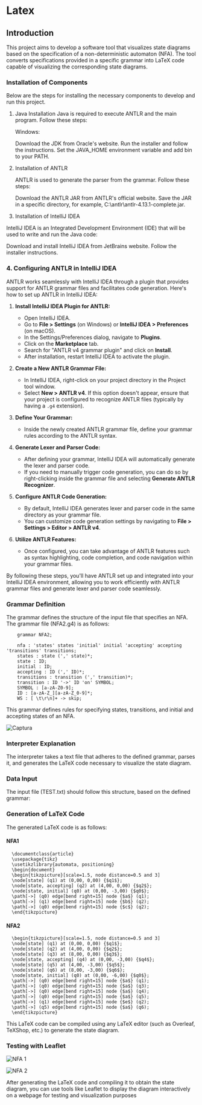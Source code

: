# Latex
## Introduction

This project aims to develop a software tool that visualizes state diagrams based on the specification of a non-deterministic automaton (NFA). The tool converts specifications provided in a specific grammar into LaTeX code capable of visualizing the corresponding state diagrams.
### Installation of Components

Below are the steps for installing the necessary components to develop and run this project.
1. Java Installation
   Java is required to execute ANTLR and the main program. Follow these steps:

   Windows:

   Download the JDK from Oracle's website.
   Run the installer and follow the instructions.
       Set the JAVA_HOME environment variable and add bin to your PATH.

2. Installation of ANTLR

   ANTLR is used to generate the parser from the grammar. Follow these steps:

   Download the ANTLR JAR from ANTLR's official website.
   Save the JAR in a specific directory, for example, C:\antlr\antlr-4.13.1-complete.jar.

3. Installation of IntelliJ IDEA

IntelliJ IDEA is an Integrated Development Environment (IDE) that will be used to write and run the Java code:

   Download and install IntelliJ IDEA from JetBrains website.
   Follow the installer instructions.

### 4. Configuring ANTLR in IntelliJ IDEA

ANTLR works seamlessly with IntelliJ IDEA through a plugin that provides support for ANTLR grammar files and facilitates code generation. Here's how to set up ANTLR in IntelliJ IDEA:

1. **Install IntelliJ IDEA Plugin for ANTLR:**
    - Open IntelliJ IDEA.
    - Go to **File > Settings** (on Windows) or **IntelliJ IDEA > Preferences** (on macOS).
    - In the Settings/Preferences dialog, navigate to **Plugins**.
    - Click on the **Marketplace** tab.
    - Search for "ANTLR v4 grammar plugin" and click on **Install**.
    - After installation, restart IntelliJ IDEA to activate the plugin.

2. **Create a New ANTLR Grammar File:**
    - In IntelliJ IDEA, right-click on your project directory in the Project tool window.
    - Select **New > ANTLR v4**. If this option doesn't appear, ensure that your project is configured to recognize ANTLR files (typically by having a `.g4` extension).

3. **Define Your Grammar:**
    - Inside the newly created ANTLR grammar file, define your grammar rules according to the ANTLR syntax.

4. **Generate Lexer and Parser Code:**
    - After defining your grammar, IntelliJ IDEA will automatically generate the lexer and parser code.
    - If you need to manually trigger code generation, you can do so by right-clicking inside the grammar file and selecting **Generate ANTLR Recognizer**.

5. **Configure ANTLR Code Generation:**
    - By default, IntelliJ IDEA generates lexer and parser code in the same directory as your grammar file.
    - You can customize code generation settings by navigating to **File > Settings > Editor > ANTLR v4**.

6. **Utilize ANTLR Features:**
    - Once configured, you can take advantage of ANTLR features such as syntax highlighting, code completion, and code navigation within your grammar files.

By following these steps, you'll have ANTLR set up and integrated into your IntelliJ IDEA environment, allowing you to work efficiently with ANTLR grammar files and generate lexer and parser code seamlessly.

### Grammar Definition

The grammar defines the structure of the input file that specifies an NFA. The grammar file (NFA2.g4) is as follows:

        grammar NFA2;

        nfa : 'states' states 'initial' initial 'accepting' accepting 'transitions' transitions;
        states : state (',' state)*;
        state : ID;
        initial : ID;
        accepting : ID (',' ID)*;
        transitions : transition (',' transition)*;
        transition : ID '->' ID 'on' SYMBOL;
        SYMBOL : [a-zA-Z0-9];
        ID : [a-zA-Z_][a-zA-Z_0-9]*;
        WS : [ \t\r\n]+ -> skip;

This grammar defines rules for specifying states, transitions, and initial and accepting states of an NFA.

![Captura](https://github.com/sakiry1/latex/assets/38807848/4d680059-e047-4972-b43c-d0a4deece87a)


### Interpreter Explanation

The interpreter takes a text file that adheres to the defined grammar, parses it, and generates the LaTeX code necessary to visualize the state diagram.

### Data Input

The input file (TEST.txt) should follow this structure, based on the defined grammar:

### Generation of LaTeX Code

The generated LaTeX code is as follows:
#### NFA1
      \documentclass{article}
      \usepackage{tikz}
      \usetikzlibrary{automata, positioning}
      \begin{document}
      \begin{tikzpicture}[scale=1.5, node distance=0.5 and 3]
      \node[state] (q1) at (0,00, 0,00) {$q1$};
      \node[state, accepting] (q2) at (4,00, 0,00) {$q2$};
      \node[state, initial] (q0) at (0,00, -3,00) {$q0$};
      \path[->] (q0) edge[bend right=15] node {$a$} (q1);
      \path[->] (q1) edge[bend right=15] node {$b$} (q2);
      \path[->] (q0) edge[bend right=15] node {$c$} (q2);
      \end{tikzpicture}
#### NFA2
      \begin{tikzpicture}[scale=1.5, node distance=0.5 and 3]
      \node[state] (q1) at (0,00, 0,00) {$q1$};
      \node[state] (q2) at (4,00, 0,00) {$q2$};
      \node[state] (q3) at (8,00, 0,00) {$q3$};
      \node[state, accepting] (q4) at (0,00, -3,00) {$q4$};
      \node[state] (q5) at (4,00, -3,00) {$q5$};
      \node[state] (q6) at (8,00, -3,00) {$q6$};
      \node[state, initial] (q0) at (0,00, -6,00) {$q0$};
      \path[->] (q0) edge[bend right=15] node {$a$} (q1);
      \path[->] (q0) edge[bend right=15] node {$a$} (q3);
      \path[->] (q0) edge[bend right=15] node {$a$} (q4);
      \path[->] (q0) edge[bend right=15] node {$a$} (q5);
      \path[->] (q1) edge[bend right=15] node {$e$} (q2);
      \path[->] (q5) edge[bend right=15] node {$a$} (q6);
      \end{tikzpicture}

This LaTeX code can be compiled using any LaTeX editor (such as Overleaf, TeXShop, etc.) to generate the state diagram.
### Testing with Leaflet
![NFA 1](https://github.com/sakiry1/latex/assets/38807848/b6406991-c16a-4152-9c6e-053a6993e1e7)

![NFA 2](https://github.com/sakiry1/latex/assets/38807848/4cede6ce-ee87-487b-a123-4a5acf03bfe2)

After generating the LaTeX code and compiling it to obtain the state diagram, you can use tools like Leaflet to display the diagram interactively on a webpage for testing and visualization purposes

